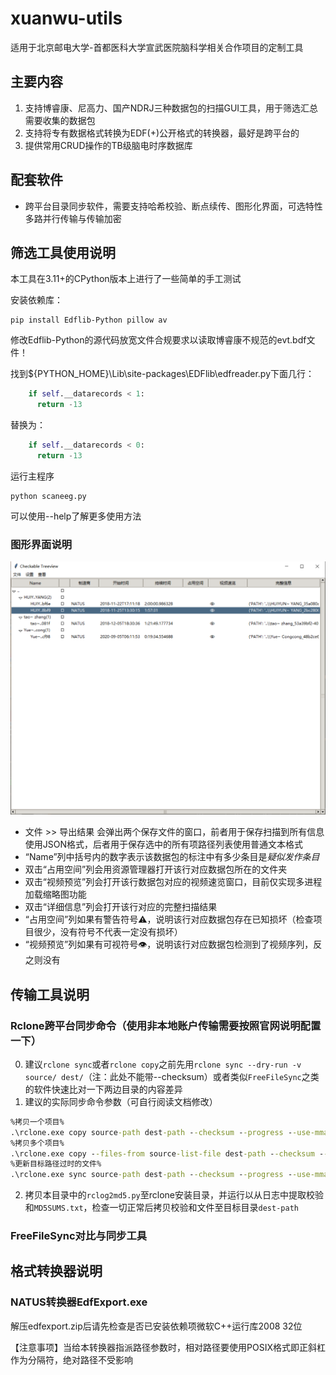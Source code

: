 # xuanwu-utils

适用于北京邮电大学-首都医科大学宣武医院脑科学相关合作项目的定制工具

## 主要内容

1. 支持博睿康、尼高力、国产NDRJ三种数据包的扫描GUI工具，用于筛选汇总需要收集的数据包
2. 支持将专有数据格式转换为EDF(+)公开格式的转换器，最好是跨平台的
3. 提供常用CRUD操作的TB级脑电时序数据库

## 配套软件

* 跨平台目录同步软件，需要支持哈希校验、断点续传、图形化界面，可选特性多路并行传输与传输加密

## 筛选工具使用说明

本工具在3.11+的CPython版本上进行了一些简单的手工测试

安装依赖库：

```shell
pip install Edflib-Python pillow av
```

修改Edflib-Python的源代码放宽文件合规要求以读取博睿康不规范的evt.bdf文件！

找到${PYTHON_HOME}\Lib\site-packages\EDFlib\edfreader.py下面几行：

```python
    if self.__datarecords < 1:
      return -13
```

替换为：

```python
    if self.__datarecords < 0:
      return -13
```

运行主程序

```shell
python scaneeg.py
```

可以使用--help了解更多使用方法

### 图形界面说明

![软件截图](images/软件截图.png)

* 文件 >> 导出结果 会弹出两个保存文件的窗口，前者用于保存扫描到所有信息使用JSON格式，后者用于保存选中的所有项路径列表使用普通文本格式
* “Name”列中括号内的数字表示该数据包的标注中有多少条目是*疑似发作条目*
* 双击“占用空间”列会用资源管理器打开该行对应数据包所在的文件夹
* 双击“视频预览”列会打开该行数据包对应的视频速览窗口，目前仅实现多进程加载缩略图功能
* 双击“详细信息”列会打开该行对应的完整扫描结果
* “占用空间”列如果有警告符号⚠，说明该行对应数据包存在已知损坏（检查项目很少，没有符号不代表一定没有损坏）
* “视频预览”列如果有可视符号👁，说明该行对应数据包检测到了视频序列，反之则没有

## 传输工具说明

### Rclone跨平台同步命令（使用非本地账户传输需要按照官网说明配置一下）

0. 建议`rclone sync`或者`rclone copy`之前先用`rclone sync --dry-run -v source/ dest/`（注：此处不能带--checksum）或者类似`FreeFileSync`之类的软件快速比对一下两边目录的内容差异 
1. 建议的实际同步命令参数（可自行阅读文档修改）
  ```cmd
  %拷贝一个项目%
  .\rclone.exe copy source-path dest-path --checksum --progress --use-mmap --log-file=rclone.log --log-level DEBUG
  %拷贝多个项目%
  .\rclone.exe copy --files-from source-list-file dest-path --checksum --progress --use-mmap --log-file=rclone.log --log-level DEBUG  
  %更新目标路径过时的文件%
  .\rclone.exe sync source-path dest-path --checksum --progress --use-mmap --log-file=rclone.log --log-level DEBUG  
  ```

2. 拷贝本目录中的`rclog2md5.py`至rclone安装目录，并运行以从日志中提取校验和`MD5SUMS.txt`，检查一切正常后拷贝校验和文件至目标目录`dest-path`

### FreeFileSync对比与同步工具

## 格式转换器说明

### NATUS转换器EdfExport.exe

解压edfexport.zip后请先检查是否已安装依赖项微软C++运行库2008 32位

【注意事项】当给本转换器指派路径参数时，相对路径要使用POSIX格式即正斜杠作为分隔符，绝对路径不受影响
